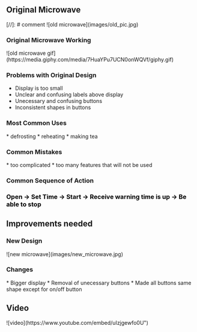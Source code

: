  
<h2> Original Microwave </h2>
[//]: # comment
![old microwave](images/old_pic.jpg)
<h3> Original Microwave Working </h3>
![old microwave gif](https://media.giphy.com/media/7HuaYPu7UCN0onWQVf/giphy.gif)
<h3> Problems with Original Design </h3>
  
 * Display is too small
 * Unclear and confusing labels above display
 * Unecessary and confusing buttons
 * Inconsistent shapes in buttons
  

<h3> Most Common Uses </h3>
  * defrosting 
  * reheating
  * making tea
  
<h3> Common Mistakes </h3>
  * too complicated
  * too many features that will not be used
<h3> Common Sequence of Action </h3>
<h3> <span style="color:black"> Open -> Set Time -> Start -> Receive warning time is up -> Be able to stop</span> </h3>
<h2> Improvements needed </h2>
<h3> New Design </h3>
![new microwave](images/new_microwave.jpg)
<h3> Changes </h3>
* Bigger display
* Removal of unecessary buttons
* Made all buttons same shape except for on/off button
<h2> Video </h2>
![video](https://www.youtube.com/embed/uIzjgewfo0U")
